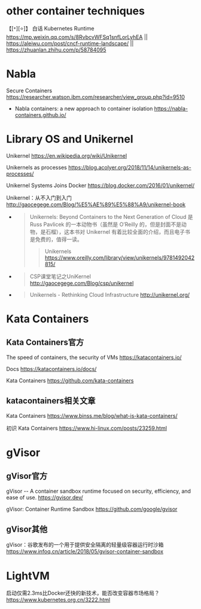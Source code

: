 
# other container techniques

【[`*`][:star:]】 白话 Kubernetes Runtime https://mp.weixin.qq.com/s/8RvbcvWFSq1snfLorLyhEA || https://aleiwu.com/post/cncf-runtime-landscape/ || https://zhuanlan.zhihu.com/p/58784095

# Nabla

Secure Containers https://researcher.watson.ibm.com/researcher/view_group.php?id=9510
- Nabla containers: a new approach to container isolation https://nabla-containers.github.io/

# Library OS and Unikernel

Unikernel https://en.wikipedia.org/wiki/Unikernel

Unikernels as processes https://blog.acolyer.org/2018/11/14/unikernels-as-processes/

Unikernel Systems Joins Docker https://blog.docker.com/2016/01/unikernel/

Unikernel：从不入门到入门 http://gaocegege.com/Blog/%E5%AE%89%E5%88%A9/unikernel-book
- > Unikernels: Beyond Containers to the Next Generation of Cloud 是 Russ Pavlicek 的一本动物书（虽然是 O’Reilly 的，但是封面不是动物，是石榴），这本书对 Unikernel 有着比较全面的介绍，而且电子书是免费的，值得一读。
  >> Unikernels https://www.oreilly.com/library/view/unikernels/9781492042815/
- > CSP课堂笔记之UniKernel http://gaocegege.com/Blog/csp/unikernel
- > Unikernels - Rethinking Cloud Infrastructure http://unikernel.org/

# Kata Containers

## Kata Containers官方

The speed of containers, the security of VMs https://katacontainers.io/

Docs https://katacontainers.io/docs/

Kata Containers https://github.com/kata-containers

## katacontainers相关文章

Kata Containers https://www.binss.me/blog/what-is-kata-containers/

初识 Kata Containers https://www.hi-linux.com/posts/23259.html

# gVisor

## gVisor官方

gVisor -- A container sandbox runtime focused on security, efficiency, and ease of use. https://gvisor.dev/

gVisor: Container Runtime Sandbox https://github.com/google/gvisor

## gVisor其他

gVisor：谷歌发布的一个用于提供安全隔离的轻量级容器运行时沙箱 https://www.infoq.cn/article/2018/05/gvisor-container-sandbox

# LightVM

启动仅需2.3ms比Docker还快的新技术，能否改变容器市场格局？ https://www.kubernetes.org.cn/3222.html

